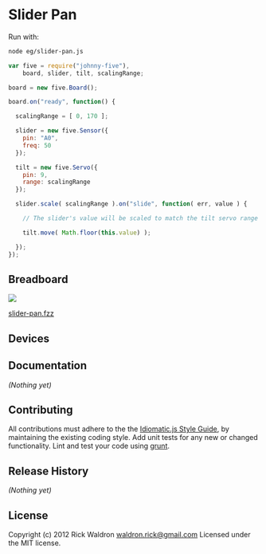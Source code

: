 # Slider Pan

Run with:
```bash
node eg/slider-pan.js
```


```javascript
var five = require("johnny-five"),
    board, slider, tilt, scalingRange;

board = new five.Board();

board.on("ready", function() {

  scalingRange = [ 0, 170 ];

  slider = new five.Sensor({
    pin: "A0",
    freq: 50
  });

  tilt = new five.Servo({
    pin: 9,
    range: scalingRange
  });

  slider.scale( scalingRange ).on("slide", function( err, value ) {

    // The slider's value will be scaled to match the tilt servo range

    tilt.move( Math.floor(this.value) );

  });
});

```

## Breadboard

<img src="https://raw.github.com/rwldrn/johnny-five/master/docs/breadboard/slider-pan.png">

[slider-pan.fzz](https://github.com/rwldrn/johnny-five/blob/master/docs/breadboard/slider-pan.fzz)



## Devices




## Documentation

_(Nothing yet)_









## Contributing
All contributions must adhere to the the [Idiomatic.js Style Guide](https://github.com/rwldrn/idiomatic.js),
by maintaining the existing coding style. Add unit tests for any new or changed functionality. Lint and test your code using [grunt](https://github.com/cowboy/grunt).

## Release History
_(Nothing yet)_

## License
Copyright (c) 2012 Rick Waldron <waldron.rick@gmail.com>
Licensed under the MIT license.
